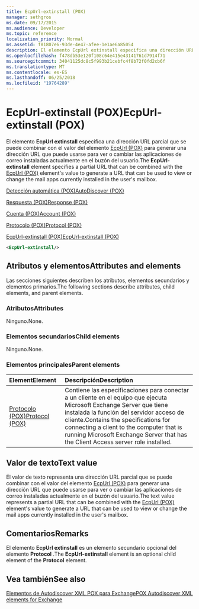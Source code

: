 ```yaml
---
title: EcpUrl-extinstall (POX)
manager: sethgros
ms.date: 09/17/2015
ms.audience: Developer
ms.topic: reference
localization_priority: Normal
ms.assetid: f81807e6-93de-4e47-afee-1e1ae6a85054
description: El elemento EcpUrl extinstall especifica una dirección URL parcial que se puede combinar con el valor del elemento EcpUrl (POX) para generar una dirección URL que puede usarse para ver o cambiar las aplicaciones de correo instaladas actualmente en el buzón del usuario.
ms.openlocfilehash: f478db53e120f108c64e415e43141761d7914f71
ms.sourcegitcommit: 34041125dc8c5f993b21cebfc4f8b72f0fd2cb6f
ms.translationtype: MT
ms.contentlocale: es-ES
ms.lasthandoff: 06/25/2018
ms.locfileid: "19764289"
---
```

# <a name="ecpurl-extinstall-pox"></a><span data-ttu-id="c7458-103">EcpUrl-extinstall (POX)</span><span class="sxs-lookup"><span data-stu-id="c7458-103">EcpUrl-extinstall (POX)</span></span>

<span data-ttu-id="c7458-104">El elemento **EcpUrl extinstall** especifica una dirección URL parcial que se puede combinar con el valor del elemento [EcpUrl (POX)](ecpurl-pox.md) para generar una dirección URL que puede usarse para ver o cambiar las aplicaciones de correo instaladas actualmente en el buzón del usuario.</span><span class="sxs-lookup"><span data-stu-id="c7458-104">The **EcpUrl-extinstall** element specifies a partial URL that can be combined with the [EcpUrl (POX)](ecpurl-pox.md) element's value to generate a URL that can be used to view or change the mail apps currently installed in the user's mailbox.</span></span> 
  
[<span data-ttu-id="c7458-105">Detección automática (POX)</span><span class="sxs-lookup"><span data-stu-id="c7458-105">AutoDiscover (POX)</span></span>](autodiscover-pox.md)
  
[<span data-ttu-id="c7458-106">Respuesta (POX)</span><span class="sxs-lookup"><span data-stu-id="c7458-106">Response (POX)</span></span>](response-pox.md)
  
[<span data-ttu-id="c7458-107">Cuenta (POX)</span><span class="sxs-lookup"><span data-stu-id="c7458-107">Account (POX)</span></span>](account-pox.md)
  
[<span data-ttu-id="c7458-108">Protocolo (POX)</span><span class="sxs-lookup"><span data-stu-id="c7458-108">Protocol (POX)</span></span>](protocol-pox.md)
  
[<span data-ttu-id="c7458-109">EcpUrl-extinstall (POX)</span><span class="sxs-lookup"><span data-stu-id="c7458-109">EcpUrl-extinstall (POX)</span></span>](ecpurl-extinstall-pox.md)
  
```XML
<EcpUrl-extinstall/>
```

## <a name="attributes-and-elements"></a><span data-ttu-id="c7458-110">Atributos y elementos</span><span class="sxs-lookup"><span data-stu-id="c7458-110">Attributes and elements</span></span>

<span data-ttu-id="c7458-111">Las secciones siguientes describen los atributos, elementos secundarios y elementos primarios.</span><span class="sxs-lookup"><span data-stu-id="c7458-111">The following sections describe attributes, child elements, and parent elements.</span></span>
  
### <a name="attributes"></a><span data-ttu-id="c7458-112">Atributos</span><span class="sxs-lookup"><span data-stu-id="c7458-112">Attributes</span></span>

<span data-ttu-id="c7458-113">Ninguno.</span><span class="sxs-lookup"><span data-stu-id="c7458-113">None.</span></span>
  
### <a name="child-elements"></a><span data-ttu-id="c7458-114">Elementos secundarios</span><span class="sxs-lookup"><span data-stu-id="c7458-114">Child elements</span></span>

<span data-ttu-id="c7458-115">Ninguno.</span><span class="sxs-lookup"><span data-stu-id="c7458-115">None.</span></span>
  
### <a name="parent-elements"></a><span data-ttu-id="c7458-116">Elementos principales</span><span class="sxs-lookup"><span data-stu-id="c7458-116">Parent elements</span></span>

|<span data-ttu-id="c7458-117">**Element**</span><span class="sxs-lookup"><span data-stu-id="c7458-117">**Element**</span></span>|<span data-ttu-id="c7458-118">**Descripción**</span><span class="sxs-lookup"><span data-stu-id="c7458-118">**Description**</span></span>|
|:-----|:-----|
|[<span data-ttu-id="c7458-119">Protocolo (POX)</span><span class="sxs-lookup"><span data-stu-id="c7458-119">Protocol (POX)</span></span>](protocol-pox.md) <br/> |<span data-ttu-id="c7458-120">Contiene las especificaciones para conectar a un cliente en el equipo que ejecuta Microsoft Exchange Server que tiene instalada la función del servidor acceso de cliente.</span><span class="sxs-lookup"><span data-stu-id="c7458-120">Contains the specifications for connecting a client to the computer that is running Microsoft Exchange Server that has the Client Access server role installed.</span></span>  <br/> |
   
## <a name="text-value"></a><span data-ttu-id="c7458-121">Valor de texto</span><span class="sxs-lookup"><span data-stu-id="c7458-121">Text value</span></span>

<span data-ttu-id="c7458-122">El valor de texto representa una dirección URL parcial que se puede combinar con el valor del elemento [EcpUrl (POX)](ecpurl-pox.md) para generar una dirección URL que puede usarse para ver o cambiar las aplicaciones de correo instaladas actualmente en el buzón del usuario.</span><span class="sxs-lookup"><span data-stu-id="c7458-122">The text value represents a partial URL that can be combined with the [EcpUrl (POX)](ecpurl-pox.md) element's value to generate a URL that can be used to view or change the mail apps currently installed in the user's mailbox.</span></span> 
  
## <a name="remarks"></a><span data-ttu-id="c7458-123">Comentarios</span><span class="sxs-lookup"><span data-stu-id="c7458-123">Remarks</span></span>

<span data-ttu-id="c7458-124">El elemento **EcpUrl extinstall** es un elemento secundario opcional del elemento **Protocol** .</span><span class="sxs-lookup"><span data-stu-id="c7458-124">The **EcpUrl-extinstall** element is an optional child element of the **Protocol** element.</span></span> 
  
## <a name="see-also"></a><span data-ttu-id="c7458-125">Vea también</span><span class="sxs-lookup"><span data-stu-id="c7458-125">See also</span></span>



[<span data-ttu-id="c7458-126">Elementos de Autodiscover XML POX para Exchange</span><span class="sxs-lookup"><span data-stu-id="c7458-126">POX Autodiscover XML elements for Exchange</span></span>](pox-autodiscover-xml-elements-for-exchange.md)


